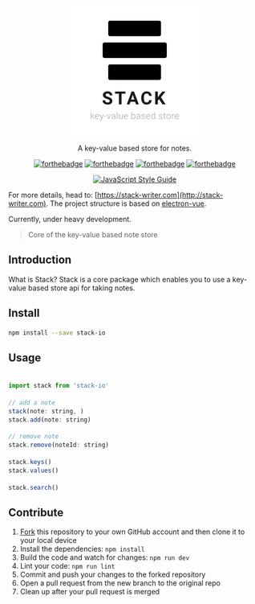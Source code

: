 <div align="center">

<img src="./media/logo_github.png" alt="Stack Logo" width="256" height="256"/>
</div>

<p align="center">A key-value based store for notes.</p>

<div align="center">

[![forthebadge](http://forthebadge.com/images/badges/uses-js.svg)](http://forthebadge.com) [![forthebadge](http://forthebadge.com/images/badges/built-with-love.svg)](http://forthebadge.com) [![forthebadge](http://forthebadge.com/images/badges/makes-people-smile.svg)](http://forthebadge.com) [![forthebadge](http://forthebadge.com/images/badges/check-it-out.svg)](http://forthebadge.com)
</div>

<div align="center">

[![JavaScript Style Guide](https://cdn.rawgit.com/standard/standard/master/badge.svg)](https://github.com/standard/standard)
</div>

For more details, head to: [https://stack-writer.com](http://stack-writer.com).
The project structure is based on [electron-vue](https://github.com/SimulatedGREG/electron-vue).

Currently, under heavy development.

> Core of the key-value based note store

## Introduction

What is Stack?
Stack is a core package which enables you to use a key-value based store api for taking notes.

## Install

```bash
npm install --save stack-io
```

## Usage

```javascript

import stack from 'stack-io'

// add a note
stack(note: string, )
stack.add(note: string)

// remove note
stack.remove(noteId: string)

stack.keys()
stack.values()

stack.search()


```

## Contribute

1. [Fork](https://help.github.com/articles/fork-a-repo/) this repository to your own GitHub account and then clone it to your local device
2. Install the dependencies: `npm install`
3. Build the code and watch for changes: `npm run dev`
4. Lint your code: `npm run lint`
5. Commit and push your changes to the forked repository
6. Open a pull request from the new branch to the original repo
7. Clean up after your pull request is merged
